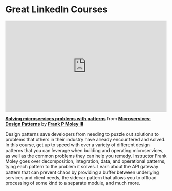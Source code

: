 <h1>Great LinkedIn Courses</h1>

<div style="position:relative;height:0;padding-bottom:56.25%"><iframe width="640" height="360" src="https://www.linkedin.com/learning/embed/microservices-design-patterns-23454771/solving-microservices-problems-with-patterns?autoplay=false&claim=AQECZ0kbXini-AAAAZeiVNEzHUhNk7xrN-0FCqmuTnULb4csmJ3bdYwLqa3SdrrlYFhsyTMYI0Yc_dY4MKpXggtBkF_bB2c76frOtAKwdxv03LhfjRbiNPFcTQorZe4SgZa2oRJ6gUlbsrDygqnemsOpQ6fEbUrislPi18egsXyH_eG3ZKJwARyBD1BI-1pIgNW08REajvoa01GyTdSMAgA7k6Lf_NSYKi19scy-KR4ktgs4QZ3QtXyPHiIdBAVCvUepTvdPllrdJrEWbrckSW3CoR8_Hk19KpJK3P9gE92nLc6xc-btRSj_ad57fQfQp0TkSMBZ74N8t1yOX2Uo16l6vHtz4n2dui7UcQJGs-pig7ncXVGUbQ8b-ZQsyHC4HCqp8NUybI1_NtibOxcZn5LXmWQvZjrJLitEzLnABIfFfwuZh6gSGdDTjrbmgBEDCJjqZNHO4jCqAgqLZQSJ0Aany0YAajsKnQTKlNyRnE1q_zFU1FaNiZuS2OTZp3vatfKpek1YJPGN5-xqJsAPQ5_QJmy6QjyrpabzMXHk3hesW7OfRv6X8AA6rd2ADCHagFaytihzjdHa00x5knhwzL4JO4M24bF3hoR8HhLcZZKrmBCnTILQgUwjI-oKz7EjSgL1LBduxhoMFa3kxsljRUoeg_IcGuMie9dVXjXqlpSC7yjxVwY7KpfVtdhbJeD6nTTsHZfrvTzADdrLkq7PVorQwMwAU2s7P9RLyg6SQPZCnDKA2qU7c_CE5Rn0VQkaSmy7_PQ9DlxFooXKd3RSgRJUv0qiclQr-qBkBkuyPx9cmStvBTkZCTNLW7Uqcg3FMJYnHrHZKziYNfy_N5DlpVgLykjUKb8V6sCy2yuAhqDCSc4RCO65KgeYba-MYxJ-MITqnAmAvNbRGod_QAdsCq4sPi8sC-e1wFyGG_txocDmOjidl0Jx6PE48aQGhZZnlPCsYZ69U9ZURV3LMfVfAad5Y7maQ1iXSKBMqJcu2mZ1RWKK_cgWrQT9RurnSezf8nfd1IWDqHrIYZqRHuOcsud_GYSrOLgy_cpXEkPueuES6-GF2xowtXYVZJbCcjup3LxlM2rSuBtgAzJvbml4f-dKqr-JyDB1ALxmJS4J5tg3w0qm0CqvxwbLFmM4aXlEb89lZ-P8kh7R7rvf0dYlLVLIHVTbQxxbsqW3tloaMU6Mbm1Xfjm8Qw" mozallowfullscreen="true" webkitallowfullscreen="true" allowfullscreen="true" frameborder="0" style="position:absolute;width:100%;height:100%;left:0"></iframe></div><p><strong><a href="https://www.linkedin.com/learning/microservices-design-patterns-23454771/solving-microservices-problems-with-patterns?trk=embed_lil">Solving microservices problems with patterns</a></strong> from <strong><a href="https://www.linkedin.com/learning/microservices-design-patterns-23454771?trk=embed_lil">Microservices: Design Patterns</a></strong> by <strong><a href="https://www.linkedin.com/learning/instructors/frank-p-moley-iii?trk=embed_lil">Frank P Moley III</a></strong></p>

Design patterns save developers from needing to puzzle out solutions to problems that others in their industry have already encountered and solved. In this course, get up to speed with over a variety of different design patterns that you can leverage when building and operating microservices, as well as the common problems they can help you remedy. Instructor Frank Moley goes over decomposition, integration, data, and operational patterns, tying each pattern to the problem it solves. Learn about the API gateway pattern that can prevent chaos by providing a buffer between underlying services and client needs, the sidecar pattern that allows you to offload processing of some kind to a separate module, and much more.
